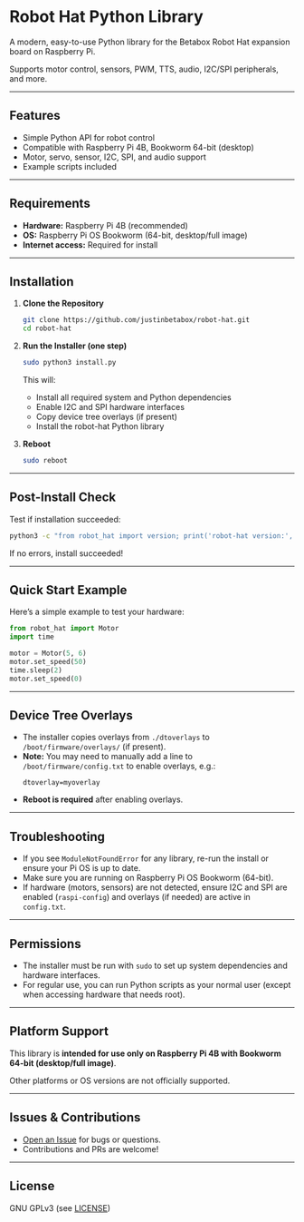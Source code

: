 # Robot Hat Python Library

A modern, easy-to-use Python library for the Betabox Robot Hat expansion board on Raspberry Pi.

Supports motor control, sensors, PWM, TTS, audio, I2C/SPI peripherals, and more.

---

## Features

- Simple Python API for robot control
- Compatible with Raspberry Pi 4B, Bookworm 64-bit (desktop)
- Motor, servo, sensor, I2C, SPI, and audio support
- Example scripts included

---

## Requirements

- **Hardware:** Raspberry Pi 4B (recommended)
- **OS:** Raspberry Pi OS Bookworm (64-bit, desktop/full image)
- **Internet access:** Required for install

---

## Installation

1. **Clone the Repository**

    ```sh
    git clone https://github.com/justinbetabox/robot-hat.git
    cd robot-hat
    ```

2. **Run the Installer (one step)**

    ```sh
    sudo python3 install.py
    ```

    This will:
    - Install all required system and Python dependencies
    - Enable I2C and SPI hardware interfaces
    - Copy device tree overlays (if present)
    - Install the robot-hat Python library

3. **Reboot**

    ```sh
    sudo reboot
    ```

---

## Post-Install Check

Test if installation succeeded:

```sh
python3 -c "from robot_hat import version; print('robot-hat version:', version.__version__)"
```

If no errors, install succeeded!

---

## Quick Start Example

Here’s a simple example to test your hardware:

```python
from robot_hat import Motor
import time

motor = Motor(5, 6)
motor.set_speed(50)
time.sleep(2)
motor.set_speed(0)
```

---

## Device Tree Overlays

- The installer copies overlays from `./dtoverlays` to `/boot/firmware/overlays/` (if present).
- **Note:** You may need to manually add a line to `/boot/firmware/config.txt` to enable overlays, e.g.:
    ```
    dtoverlay=myoverlay
    ```
- **Reboot is required** after enabling overlays.

---

## Troubleshooting

- If you see `ModuleNotFoundError` for any library, re-run the install or ensure your Pi OS is up to date.
- Make sure you are running on Raspberry Pi OS Bookworm (64-bit).
- If hardware (motors, sensors) are not detected, ensure I2C and SPI are enabled (`raspi-config`) and overlays (if needed) are active in `config.txt`.

---

## Permissions

- The installer must be run with `sudo` to set up system dependencies and hardware interfaces.
- For regular use, you can run Python scripts as your normal user (except when accessing hardware that needs root).

---

## Platform Support

This library is **intended for use only on Raspberry Pi 4B with Bookworm 64-bit (desktop/full image)**.

Other platforms or OS versions are not officially supported.

---

## Issues & Contributions

- [Open an Issue](https://github.com/justinbetabox/robot-hat/issues) for bugs or questions.
- Contributions and PRs are welcome!

---

## License

GNU GPLv3 (see [LICENSE](LICENSE))

